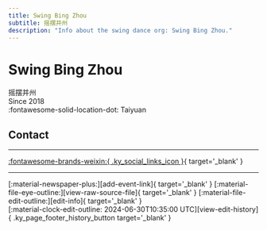```yaml
---
title: Swing Bing Zhou
subtitle: 摇摆并州
description: "Info about the swing dance org: Swing Bing Zhou."
---
```


# Swing Bing Zhou

摇摆并州  
Since 2018  
:fontawesome-solid-location-dot: Taiyuan  


## Contact


---

 [:fontawesome-brands-weixin:{ .ky_social_links_icon }](# "摇摆并州"){ target='_blank' }

---

<div class="ky_page_footer" markdown>
<div class="ky_page_footer_trailing" markdown="span">
[:material-newspaper-plus:][add-event-link]{ target='_blank' }
[:material-file-eye-outline:][view-raw-source-file]{ target='_blank' }
[:material-file-edit-outline:][edit-info]{ target='_blank' }
</div>
<div class="ky_page_footer_leading" markdown="span">
[:material-clock-edit-outline: 2024-06-30T10:35:00 UTC][view-edit-history]{ .ky_page_footer_history_button target='_blank' }
</div>
</div>

[add-event-link]: https://github.com/swingdance/events/issues/new?assignees=&labels=add+event&projects=&template=02-add_entity.yml&title=%5Bzh_CN%5D%20Add%20Event%3A%20%3CName%3E&region=zh_CN&province=Shanxi&city=Taiyuan&org_id=swing-bing-zhou "Add Event"
[view-raw-source-file]: https://github.com/swingdance/orgs/blob/main/zh_CN/swing-bing-zhou.json "View Raw Source File"
[edit-info]: https://github.com/swingdance/orgs/issues/new?assignees=&labels=update+org&projects=&template=03-update_entity.yml&title=%5Bzh_CN%5D%20Update%20Org%3A%20Swing%20Bing%20Zhou&region=zh_CN&id=swing-bing-zhou&name=Swing%20Bing%20Zhou "Edit Info"

[view-edit-history]: https://github.com/swingdance/orgs/commits/main/zh_CN/swing-bing-zhou.json "View Edit History"
